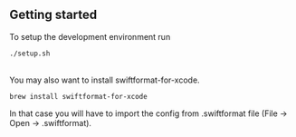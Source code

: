 ## Getting started

To setup the development environment run
```shell
./setup.sh
```
\
You may also want to install swiftformat-for-xcode.
```shell
brew install swiftformat-for-xcode
```
In that case you will have to import the config from .swiftformat file
(File -> Open -> .swiftformat).
